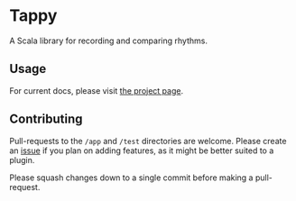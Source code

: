 Tappy
=====


A Scala  library  for recording and comparing rhythms. 


## Usage
For current docs, please visit [the project page](http://).

## Contributing
Pull-requests to the `/app` and `/test` directories are welcome. Please create an [issue](https://github.com/kartikeyakirar/tappy_scala/) if you plan on adding features, as it might be better suited to a plugin.

Please squash changes down to a single commit before making a pull-request.

